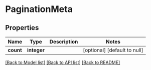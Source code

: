 # PaginationMeta

## Properties
Name | Type | Description | Notes
------------ | ------------- | ------------- | -------------
**count** | **integer** |  | [optional] [default to null]

[[Back to Model list]](../README.md#documentation-for-models) [[Back to API list]](../README.md#documentation-for-api-endpoints) [[Back to README]](../README.md)


